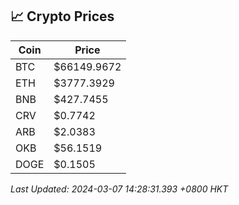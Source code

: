 ## 📈 Crypto Prices

| Coin | Price |
| ---- | ----- |
| BTC | $66149.9672 |
| ETH | $3777.3929 |
| BNB | $427.7455 |
| CRV | $0.7742 |
| ARB | $2.0383 |
| OKB | $56.1519 |
| DOGE | $0.1505 |

_Last Updated: 2024-03-07 14:28:31.393 +0800 HKT_
